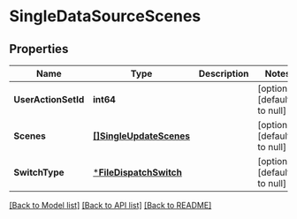 # SingleDataSourceScenes

## Properties
Name | Type | Description | Notes
------------ | ------------- | ------------- | -------------
**UserActionSetId** | **int64** |  | [optional] [default to null]
**Scenes** | [**[]SingleUpdateScenes**](single_update_scenes.md) |  | [optional] [default to null]
**SwitchType** | [***FileDispatchSwitch**](FileDispatchSwitch.md) |  | [optional] [default to null]

[[Back to Model list]](../README.md#documentation-for-models) [[Back to API list]](../README.md#documentation-for-api-endpoints) [[Back to README]](../README.md)


